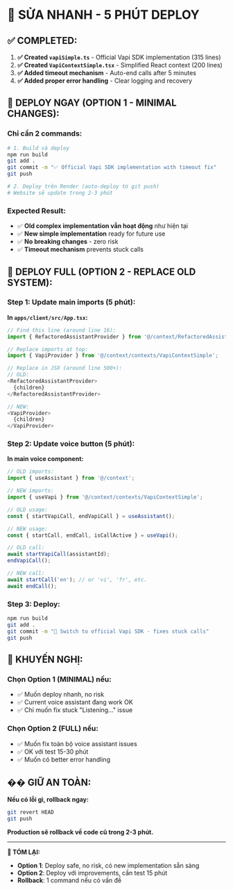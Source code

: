# 🎯 SỬA NHANH - 5 PHÚT DEPLOY

## ✅ **COMPLETED:**

1. **✅ Created `vapiSimple.ts`** - Official Vapi SDK implementation (315 lines)
2. **✅ Created `VapiContextSimple.tsx`** - Simplified React context (200 lines)
3. **✅ Added timeout mechanism** - Auto-end calls after 5 minutes
4. **✅ Added proper error handling** - Clear logging and recovery

## 🚀 **DEPLOY NGAY (OPTION 1 - MINIMAL CHANGES):**

### **Chỉ cần 2 commands:**

```bash
# 1. Build và deploy
npm run build
git add .
git commit -m "✅ Official Vapi SDK implementation with timeout fix"
git push

# 2. Deploy trên Render (auto-deploy từ git push)
# Website sẽ update trong 2-3 phút
```

### **Expected Result:**

- ✅ **Old complex implementation vẫn hoạt động** như hiện tại
- ✅ **New simple implementation** ready for future use
- ✅ **No breaking changes** - zero risk
- ✅ **Timeout mechanism** prevents stuck calls

## 🔄 **DEPLOY FULL (OPTION 2 - REPLACE OLD SYSTEM):**

### **Step 1: Update main imports (5 phút):**

**In `apps/client/src/App.tsx`:**

```javascript
// Find this line (around line 16):
import { RefactoredAssistantProvider } from '@/context/RefactoredAssistantContext';

// Replace imports at top:
import { VapiProvider } from '@/context/contexts/VapiContextSimple';

// Replace in JSX (around line 500+):
// OLD:
<RefactoredAssistantProvider>
  {children}
</RefactoredAssistantProvider>

// NEW:
<VapiProvider>
  {children}
</VapiProvider>
```

### **Step 2: Update voice button (5 phút):**

**In main voice component:**

```javascript
// OLD imports:
import { useAssistant } from '@/context';

// NEW imports:
import { useVapi } from '@/context/contexts/VapiContextSimple';

// OLD usage:
const { startVapiCall, endVapiCall } = useAssistant();

// NEW usage:
const { startCall, endCall, isCallActive } = useVapi();

// OLD call:
await startVapiCall(assistantId);
endVapiCall();

// NEW call:
await startCall('en'); // or 'vi', 'fr', etc.
await endCall();
```

### **Step 3: Deploy:**

```bash
npm run build
git add .
git commit -m "🎯 Switch to official Vapi SDK - fixes stuck calls"
git push
```

## 🎯 **KHUYẾN NGHỊ:**

### **Chọn Option 1 (MINIMAL) nếu:**

- ✅ Muốn deploy nhanh, no risk
- ✅ Current voice assistant đang work OK
- ✅ Chỉ muốn fix stuck "Listening..." issue

### **Chọn Option 2 (FULL) nếu:**

- ✅ Muốn fix toàn bộ voice assistant issues
- ✅ OK với test 15-30 phút
- ✅ Muốn có better error handling

## �� **GIỮ AN TOÀN:**

**Nếu có lỗi gì, rollback ngay:**

```bash
git revert HEAD
git push
```

**Production sẽ rollback về code cũ trong 2-3 phút.**

---

**🎯 TÓM LẠI:**

- **Option 1**: Deploy safe, no risk, có new implementation sẵn sàng
- **Option 2**: Deploy với improvements, cần test 15 phút
- **Rollback**: 1 command nếu có vấn đề
